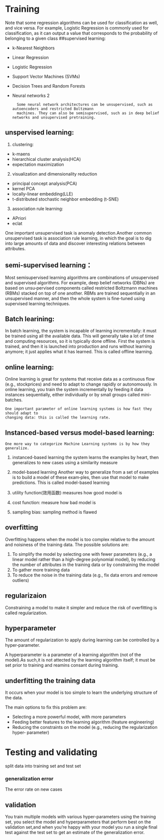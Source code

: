 # Training 
Note that some regression algorithms can be used for classification as well, and vice
versa. For example, Logistic Regression is commonly used for classification, as it can
output a value that corresponds to the probability of belonging to a given class
##supervised learning:
* k-Nearest Neighbors
* Linear Regression
* Logistic Regression
*  Support Vector Machines (SVMs)
* Decision Trees and Random Forests
* Neural networks 2

        Some neural network architectures can be unsupervised, such as autoencoders and restricted Boltzmann
        machines. They can also be semisupervised, such as in deep belief networks and unsupervised pretraining.

## unspervised learning:
1. clustering:
- k-maens
- hierarchical cluster analysis(HCA)
- expectation maximization
2.  visualization and dimensionality reduction
- principal  concept analysis(PCA)
- kernel PCA 
- locally-linear embedding(LLE)
- t-distributed stochastic neighbor embedding (t-SNE)
3. association rule learning:
- APriori 
- eclat

One important unsupervised task is anomaly detection.Another common unsupervised task is association rule learning, in which the goal is to dig into large amounts of data and discover interesting relations between
attributes.

## semi-supervised learning：
Most semisupervised learning algorithms are combinations of unsupervised and supervised algorithms. For example, deep belief networks (DBNs) are based on unsu‐pervised components called restricted Boltzmann machines (RBMs) stacked on top of one another. RBMs are trained sequentially in an unsupervised manner, and then the whole system is fine-tuned using supervised learning techniques.

## Batch learining:
In batch learning, the system is incapable of learning incrementally: it must be trained using all the available data. This will generally take a lot of time and computing resources, so it is typically done offline. First the system is trained, and then it is launched into production and runs without learning anymore; it just applies what it has learned. This is called offline learning.

## online learning:
Online learning is great for systems that receive data as a continuous flow (e.g., stockprices) and need to adapt to change rapidly or autonomously.
In online learning, you train the system incrementally by feeding it data instances  sequentially, either individually or by small groups called mini-batches.

    One important parameter of online learning systems is how fast they should adapt to
    changing data: this is called the learning rate.

## Instanced-based versus model-based learning:

    One more way to categorize Machine Learning systems is by how they generalize.
1. instanced-based learning
the system learns the examples by heart, then generalizes to new cases using a similarity measure
2. model-based learning 
Another way to generalize from a set of examples is to build a model of these exam‐ples, then use that model to make predictions. This is called model-based learning

3. utility function(效用函数)
measures how good model is
4. cost function:
measure how bad model is 
5. sampling bias:
sampling method is flawed

## overfitting 


Overfitting happens when the model is too complex relative to the amount and noisiness of the training data. The possible solutions are:
1. To simplify the model by selecting one with fewer parameters
(e.g., a linear model rather than a high-degree polynomial model), by reducing the number of attributes in the training data or by constraining the model
2. To gather more training data
3. To reduce the noise in the training data (e.g., fix data errors and remove outliers)

## regularizaion 
Constraining a model to make it simpler and reduce the risk of overfitting is called regularization.

## hyperparameter 
The amount of regularization to apply during learning can be controlled by a hyper‐parameter.

A hyperparameter is a parameter of a learning algorithm (not of the model).As such,it is not attected by the learning algorithm itself; it must be set prior to training and reamins consant during training.


## underfitting the training data
It occurs when your model is too simple to learn the underlying structure of the data.

The main options to fix this problem are:
* Selecting a more powerful model, with more parameters
* Feeding better features to the learning algorithm (feature engineering)
* Reducing the constraints on the model (e.g., reducing the regularization hyper‐
parameter)


# Testing and validating 
split data into training set and test set 
### generalization error
The error rate on new cases 
## validation  
You train multiple models with various hyper-parameters using the training set, you select the model and hyperparameters that perform best on the validation set,and when you’re happy with your model you run a single final test against the test set to get an estimate of the generalization error.